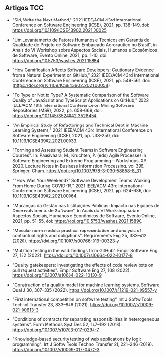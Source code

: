 ## Artigos TCC

* "Siri, Write the Next Method," 2021 IEEE/ACM 43rd International Conference on Software Engineering (ICSE), 2021, pp. 138-149, doi: https://doi.org/10.1109/ICSE43902.2021.00025
  
* "Um Levantamento de Fatores Humanos e Técnicos em Garantia de Qualidade de Projeto de Software Embarcado Aeronáutico no Brasil", in Anais do VI Workshop sobre Aspectos Sociais, Humanos e Econômicos de Software, Evento Online, 2021, pp. 1-10, doi: https://doi.org/10.5753/washes.2021.15884.
  
* "How Gamification Affects Software Developers: Cautionary Evidence from a Natural Experiment on GitHub," 2021 IEEE/ACM 43rd International Conference on Software Engineering (ICSE), 2021, pp. 549-561, doi: (https://doi.org/10.1109/ICSE43902.2021.00058)

* "To Type or Not to Type? A Systematic Comparison of the Software Quality of JavaScript and TypeScript Applications on GitHub," 2022 IEEE/ACM 19th International Conference on Mining Software Repositories (MSR), 2022, pp. 658-669, doi: https://doi.org/10.1145/3524842.3528454.
  
* "An Empirical Study of Refactorings and Technical Debt in Machine Learning Systems," 2021 IEEE/ACM 43rd International Conference on Software Engineering (ICSE), 2021, pp. 238-250, doi: 10.1109/ICSE43902.2021.00033.
  
* "Forming and Assessing Student Teams in Software Engineering Courses". In: Paasivaara, M., Kruchten, P. (eds) Agile Processes in Software Engineering and Extreme Programming – Workshops. XP 2020. Lecture Notes in Business Information Processing, vol 396. Springer, Cham. https://doi.org/10.1007/978-3-030-58858-8_31
  
* ""How Was Your Weekend?" Software Development Teams Working From Home During COVID-19," 2021 IEEE/ACM 43rd International Conference on Software Engineering (ICSE), 2021, pp. 624-636, doi: 10.1109/ICSE43902.2021.00064.
  
* "Mudanças da Gestão nas Instituições Públicas: Impacto nas Equipes de Desenvolvimento de Software", in Anais do VI Workshop sobre Aspectos Sociais, Humanos e Econômicos de Software, Evento Online, 2021, pp. 51-55, doi: https://doi.org/10.5753/washes.2021.15890. 
  
* "Modular norm models: practical representation and analysis of contractual rights and obligations". Requirements Eng 25, 383–412 (2020). https://doi.org/10.1007/s00766-019-00323-y
  
* "Mutation testing in the wild: findings from GitHub". Empir Software Eng 27, 132 (2022). https://doi.org/10.1007/s10664-022-10177-8
  
* "Quality gatekeepers: investigating the effects of code review bots on pull request activities". Empir Software Eng 27, 108 (2022). https://doi.org/10.1007/s10664-022-10130-9
  
* "Construction of a quality model for machine learning systems. Software Qual J 30, 307–335 (2022). https://doi.org/10.1007/s11219-021-09557-y
  
* "First international competition on software testing". Int J Softw Tools Technol Transfer 23, 833–846 (2021). https://doi.org/10.1007/s10009-021-00613-3
  
* "Conditions of contracts for separating responsibilities in heterogeneous systems". Form Methods Syst Des 52, 147–192 (2018). https://doi.org/10.1007/s10703-017-0294-7
  
* "Knowledge-based security testing of web applications by logic programming". Int J Softw Tools Technol Transfer 21, 221–246 (2019). https://doi.org/10.1007/s10009-017-0472-3
  